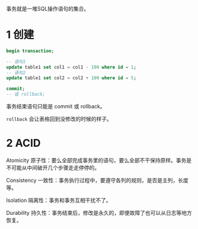 事务就是一堆SQL操作语句的集合。

# 1 创建

```sql
begin transaction;

-- 语句1
update table1 set col1 = col1 - 100 where id = 1;
-- 语句2
update table1 set col2 = col2 + 100 where id = 5;

commit;
-- 或 rollback;
```

事务结束语句只能是 commit 或 rollback。

`rollback` 会让表格回到没修改的时候的样子。



# 2 ACID

Atomicity 原子性：要么全部完成事务里的语句，要么全部不干保持原样。事务是不可能从中间破开几个步骤走走停停的。

Consistency 一致性：事务执行过程中，要遵守各列的规则，是否是主列，长度等。

Isolation 隔离性：事务和事务互相干扰不了。

Durability 持久性：事务结束后，修改是永久的，即便故障了也可以从日志等地方恢复。

